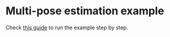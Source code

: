 # Multi-pose estimation example

Check [this guide](https://www.pipeless.ai/docs/v0/examples/pose) to run the example step by step.
